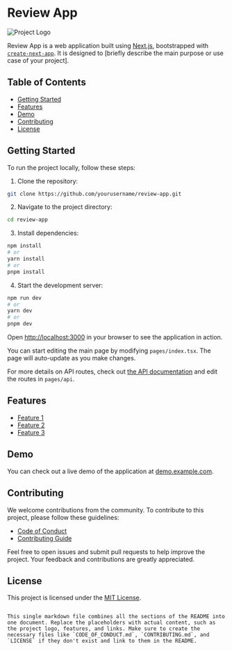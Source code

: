 
# Review App

![Project Logo](link_to_logo.png) <!-- Replace with a link to your project logo if applicable -->

Review App is a web application built using [Next.js](https://nextjs.org/), bootstrapped with [`create-next-app`](https://github.com/vercel/next.js/tree/canary/packages/create-next-app). It is designed to [briefly describe the main purpose or use case of your project].

## Table of Contents
- [Getting Started](#getting-started)
- [Features](#features)
- [Demo](#demo)
- [Contributing](#contributing)
- [License](#license)

## Getting Started

To run the project locally, follow these steps:

1. Clone the repository:

```bash
git clone https://github.com/yourusername/review-app.git
```

2. Navigate to the project directory:

```bash
cd review-app
```

3. Install dependencies:

```bash
npm install
# or
yarn install
# or
pnpm install
```

4. Start the development server:

```bash
npm run dev
# or
yarn dev
# or
pnpm dev
```

Open [http://localhost:3000](http://localhost:3000) in your browser to see the application in action.

You can start editing the main page by modifying `pages/index.tsx`. The page will auto-update as you make changes.

For more details on API routes, check out [the API documentation](https://nextjs.org/docs/api-routes/introduction) and edit the routes in `pages/api`.

## Features

- [Feature 1](#) <!-- Replace with a short description and link to more details if applicable -->
- [Feature 2](#) <!-- Replace with a short description and link to more details if applicable -->
- [Feature 3](#) <!-- Replace with a short description and link to more details if applicable -->

## Demo

You can check out a live demo of the application at [demo.example.com](https://demo.example.com).

## Contributing

We welcome contributions from the community. To contribute to this project, please follow these guidelines:

- [Code of Conduct](CODE_OF_CONDUCT.md)
- [Contributing Guide](CONTRIBUTING.md)

Feel free to open issues and submit pull requests to help improve the project. Your feedback and contributions are greatly appreciated.

## License

This project is licensed under the [MIT License](LICENSE).
```

This single markdown file combines all the sections of the README into one document. Replace the placeholders with actual content, such as the project logo, features, and links. Make sure to create the necessary files like `CODE_OF_CONDUCT.md`, `CONTRIBUTING.md`, and `LICENSE` if they don't exist and link to them in the README.

